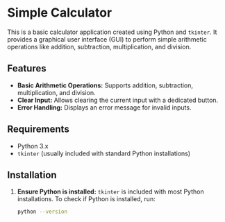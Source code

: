 # Simple Calculator

This is a basic calculator application created using Python and `tkinter`. It provides a graphical user interface (GUI) to perform simple arithmetic operations like addition, subtraction, multiplication, and division.

## Features

- **Basic Arithmetic Operations:** Supports addition, subtraction, multiplication, and division.
- **Clear Input:** Allows clearing the current input with a dedicated button.
- **Error Handling:** Displays an error message for invalid inputs.

## Requirements

- Python 3.x
- `tkinter` (usually included with standard Python installations)

## Installation

1. **Ensure Python is installed:** `tkinter` is included with most Python installations. To check if Python is installed, run:

   ```bash
   python --version
